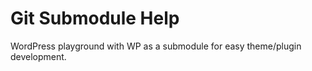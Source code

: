 # Git Submodule Help

WordPress playground with WP as a submodule for easy theme/plugin development.
